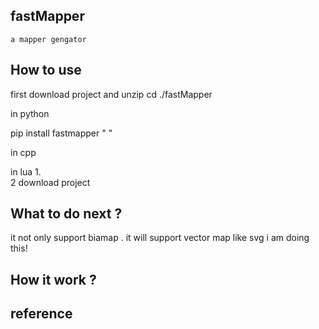 
## fastMapper
    a mapper gengator

## How to use
   first download project and unzip
   cd ./fastMapper
   
 in python

 pip install fastmapper
 "
 "

 in cpp
    
 in lua
   1.  
2 download project

## What to do next ?
 it not only support biamap . it will support vector map like svg  i am doing this!


## How it work ?


## reference




